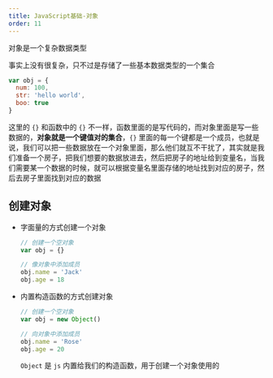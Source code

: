 ```yaml
---
title: JavaScript基础-对象
order: 11
---
```


对象是一个复杂数据类型

事实上没有很复杂，只不过是存储了一些基本数据类型的一个集合

```javascript
var obj = {
  num: 100,
  str: 'hello world',
  boo: true
}
```

这里的 `{}` 和函数中的 `{}` 不一样，函数里面的是写代码的，而对象里面是写一些数据的，**对象就是一个键值对的集合**，`{}` 里面的每一个键都是一个成员，也就是说，我们可以把一些数据放在一个对象里面，那么他们就互不干扰了，其实就是我们准备一个房子，把我们想要的数据放进去，然后把房子的地址给到变量名，当我们需要某一个数据的时候，就可以根据变量名里面存储的地址找到对应的房子，然后去房子里面找到对应的数据

## 创建对象

- 字面量的方式创建一个对象

  ```javascript
  // 创建一个空对象
  var obj = {}
  
  // 像对象中添加成员
  obj.name = 'Jack'
  obj.age = 18
  ```

- 内置构造函数的方式创建对象

  ```javascript
  // 创建一个空对象
  var obj = new Object()
  
  // 向对象中添加成员
  obj.name = 'Rose'
  obj.age = 20
  ```

  `Object` 是 `js` 内置给我们的构造函数，用于创建一个对象使用的

